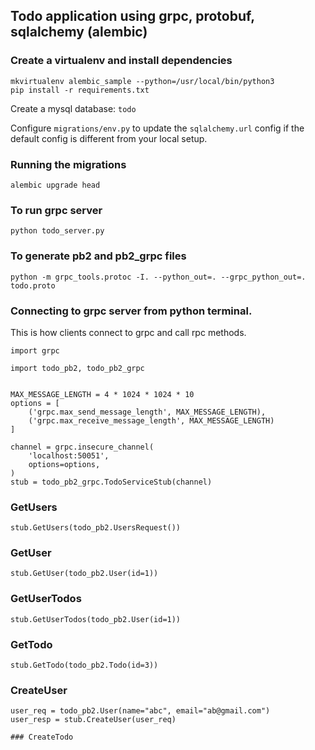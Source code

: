 ## Todo application using grpc, protobuf, sqlalchemy (alembic)


### Create a virtualenv and install dependencies
```
mkvirtualenv alembic_sample --python=/usr/local/bin/python3
pip install -r requirements.txt
```
Create a mysql database: `todo`

Configure `migrations/env.py` to update the `sqlalchemy.url` config if
the default config is different from your local setup.

### Running the migrations
```
alembic upgrade head
```

### To run grpc server
`python todo_server.py`

### To generate pb2 and pb2_grpc files
`python -m grpc_tools.protoc -I. --python_out=. --grpc_python_out=. todo.proto`


### Connecting to grpc server from python terminal.

This is how clients connect to grpc and call rpc methods.
```
import grpc

import todo_pb2, todo_pb2_grpc


MAX_MESSAGE_LENGTH = 4 * 1024 * 1024 * 10
options = [
    ('grpc.max_send_message_length', MAX_MESSAGE_LENGTH),
    ('grpc.max_receive_message_length', MAX_MESSAGE_LENGTH)
]

channel = grpc.insecure_channel(
    'localhost:50051',
    options=options,
)
stub = todo_pb2_grpc.TodoServiceStub(channel)
```

### GetUsers
```
stub.GetUsers(todo_pb2.UsersRequest())
```

### GetUser
`stub.GetUser(todo_pb2.User(id=1))`

### GetUserTodos
`stub.GetUserTodos(todo_pb2.User(id=1))`

### GetTodo
```
stub.GetTodo(todo_pb2.Todo(id=3))
```

### CreateUser
```
user_req = todo_pb2.User(name="abc", email="ab@gmail.com")
user_resp = stub.CreateUser(user_req)

### CreateTodo
